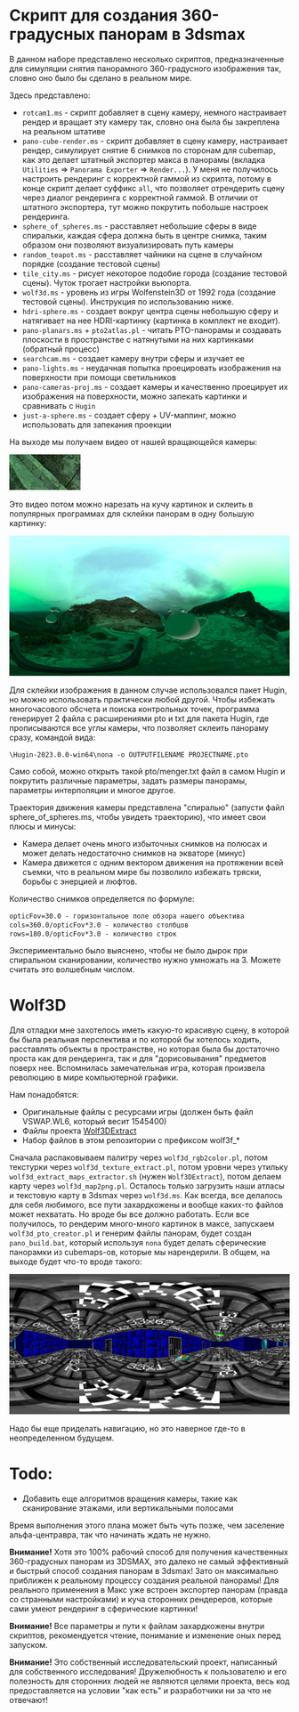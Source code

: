 # Скрипт для создания 360-градусных панорам в 3dsmax

В данном наборе представлено несколько скриптов, предназначенные для симуляции снятия панорамного 360-градусного изображения так, словно оно было бы сделано в реальном мире.

Здесь представлено:
* `rotcam1.ms` - скрипт добавляет в сцену камеру, немного настраивает рендер и вращает эту камеру так, словно она была бы закреплена на реальном штативе
* `pano-cube-render.ms` - скрипт добавляет в сцену камеру, настраивает рендер, симулирует снятие 6 снимков по сторонам для cubemap, как это делает штатный экспортер макса в панорамы (вкладка `Utilities` => `Panorama Exporter` => `Render...`). У меня не получилось настроить рендеринг с корректной гаммой из скрипта, потому в конце скрипт делает суффикс `all`, что позволяет отрендерить сцену через диалог рендеринга с корректной гаммой. В отличии от штатного экспортера, тут можно покрутить побольше настроек рендеринга.
* `sphere_of_spheres.ms` - расставляет небольшие сферы в виде спиральки, каждая сфера должна быть в центре снимка, таким образом они позволяют визуализировать путь камеры
* `random_teapot.ms` - расставляет чайники на сцене в случайном порядке (создание тестовой сцены)
* `tile_city.ms` - рисует некоторое подобие города (создание тестовой сцены). Чуток трогает настройки вьюпорта.
* `wolf3d.ms` - уровень из игры Wolfenstein3D от 1992 года (создание тестовой сцены). Инструкция по использованию ниже.
* `hdri-sphere.ms` - создает вокруг центра сцены небольшую сферу и натягивает на нее HDRI-картинку (картинка в комплект не входит).
* `pano-planars.ms` + `pto2atlas.pl` - читать PTO-панорамы и создавать плоскости в пространстве с натянутыми на них картинками (обратный процесс)
* `searchcam.ms` - создает камеру внутри сферы и изучает ее
* `pano-lights.ms` - неудачная попытка проецировать изображения на поверхности при помощи светильников
* `pano-cameras-proj.ms` - создает камеры и качественно проецирует их изображения на поверхности, можно запекать картинки и сравнивать с `Hugin`
* `just-a-sphere.ms` - создает сферу + UV-маппинг, можно использовать для запекания проекции

На выходе мы получаем видео от нашей вращающейся камеры:

![sample_video.gif](./sample_video.gif)

Это видео потом можно нарезать на кучу картинок и склеить в популярных программах для склейки панорам в одну большую картинку:

![sample_pano.png](./sample_pano.png)

Для склейки изображения в данном случае использовался пакет Hugin, но можно использовать практически любой другой. Чтобы избежать многочасового обсчета и поиска контрольных точек, программа генерирует 2 файла с расширениями pto и txt для пакета Hugin, где прописываются все углы камеры, что позволяет склеить панораму сразу, командой вида:
```
\Hugin-2023.0.0-win64\nona -o OUTPUTFILENAME PROJECTNAME.pto
```
Само собой, можно открыть такой pto/menger.txt файл в самом Hugin и покрутить различные параметры, задать размеры панорамы, параметры интерполяции и многое другое.

Траектория движения камеры представлена "спиралью" (запусти файл sphere_of_spheres.ms, чтобы увидеть траекторию), что имеет свои плюсы и минусы:
* Камера делает очень много избыточных снимков на полюсах и может делать недостаточно снимков на экваторе (минус)
* Камера движется с одним вектором движения на протяжении всей съемки, что в реальном мире бы позволило избежать тряски, борьбы с энерцией и люфтов.

Количество снимков определяется по формуле:
```
opticFov=30.0 - горизонтальное поле обзора нашего объектива
cols=360.0/opticFov*3.0 - количество столбцов
rows=180.0/opticFov*3.0 - количество строк
```
Экспериментально было выяснено, чтобы не было дырок при спиральном сканировании, количество нужно умножать на 3. Можете считать это волшебным числом.

# Wolf3D

Для отладки мне захотелось иметь какую-то красивую сцену, в которой бы была реальная перспектива и по которой бы хотелось ходить, расставлять
объекты в пространстве, но которая была бы достаточно проста как для рендеринга, так и для "дорисовывания" предметов поверх нее. Вспомнилась
замечательная игра, которая произвела революцию в мире компьютерной графики.

Нам понадобятся:
* Оригинальные файлы с ресурсами игры (должен быть файл VSWAP.WL6, который весит 1545400)
* Файлы проекта [Wolf3DExtract](https://github.com/HiPhish/Wolf3DExtract)
* Набор файлов в этом репозитории с префиксом wolf3f_*

Сначала распаковываем палитру через `wolf3d_rgb2color.pl`, потом текстурки через `wolf3d_texture_extract.pl`, потом уровни 
через утильку `wolf3d_extract_maps_extractor.sh` (нужен `Wolf3DExtract`), потом делаем карту через `wolf3d_map2png.pl`.
Осталось только загрузить наши атласы и текстовую карту в 3dsmax через `wolf3d.ms`. Как всегда, все делалось для себя любимого,
все пути захардкожены и вообще каких-то файлов может нехватать. Но вроде бы все должно работать. Если все получилось, то рендерим много-много
картинок в максе, запускаем `wolf3d_pto_creator.pl` и генерим файлы панорам, будет создан `pano_build.bat`, который используя `nona` будет
делать сферические панорамки из cubemaps-ов, которые мы нарендерили. В общем, на выходе будет что-то вроде такого:

![Пример панорамы из wolf3d](./wolf3d-sample.png)

Надо бы еще приделать навигацию, но это наверное где-то в неопределенном будущем.

# Todo:
* Добавить еще алгоритмов вращения камеры, такие как сканирование этажами, или вертикальными полосами

Время выполнения этого плана может быть чуть позже, чем заселение альфа-центравра, так что начинать ждать не нужно.

**Внимание!** Хотя это 100% рабочий способ для получения качественных 360-градусных панорам из 3DSMAX, это далеко не самый эффективный и быстрый способ создания панорам в 3dsmax! Зато он максимально приближен к реальному процессу создания реальной панорамы! Для реального применения в Макс уже встроен экспортер панорам (правда со странными настройками) и куча сторонних рендереров, которые сами умеют рендеринг в сферические картинки!

**Внимание!** Все параметры и пути к файлам захардкожены внутри скриптов, рекомендуется чтение, понимание и изменение оных перед запуском.

**Внимание!** Это собственный исследовательский проект, написанный для собственного исследования! Дружелюбность к пользователю и его полезность для сторонних людей не являются целями проекта, весь код предоставляется на условии "как есть" и разработчики ни за что не отвечают!
